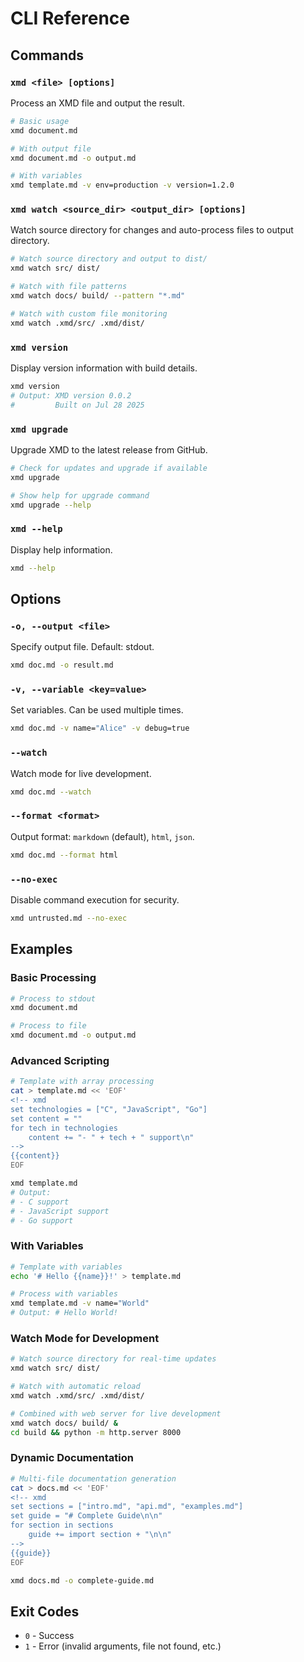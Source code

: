 # CLI Reference

## Commands

### `xmd <file> [options]`

Process an XMD file and output the result.

```bash
# Basic usage
xmd document.md

# With output file
xmd document.md -o output.md

# With variables
xmd template.md -v env=production -v version=1.2.0
```

### `xmd watch <source_dir> <output_dir> [options]`

Watch source directory for changes and auto-process files to output directory.

```bash
# Watch source directory and output to dist/
xmd watch src/ dist/

# Watch with file patterns
xmd watch docs/ build/ --pattern "*.md"

# Watch with custom file monitoring
xmd watch .xmd/src/ .xmd/dist/
```

### `xmd version`

Display version information with build details.

```bash
xmd version
# Output: XMD version 0.0.2
#         Built on Jul 28 2025
```

### `xmd upgrade`

Upgrade XMD to the latest release from GitHub.

```bash
# Check for updates and upgrade if available
xmd upgrade

# Show help for upgrade command
xmd upgrade --help
```

### `xmd --help`

Display help information.

```bash
xmd --help
```

## Options

### `-o, --output <file>`

Specify output file. Default: stdout.

```bash
xmd doc.md -o result.md
```

### `-v, --variable <key=value>`

Set variables. Can be used multiple times.

```bash
xmd doc.md -v name="Alice" -v debug=true
```

### `--watch`

Watch mode for live development.

```bash
xmd doc.md --watch
```

### `--format <format>`

Output format: `markdown` (default), `html`, `json`.

```bash
xmd doc.md --format html
```

### `--no-exec`

Disable command execution for security.

```bash
xmd untrusted.md --no-exec
```

## Examples

### Basic Processing

```bash
# Process to stdout
xmd document.md

# Process to file  
xmd document.md -o output.md
```

### Advanced Scripting

```bash
# Template with array processing
cat > template.md << 'EOF'
<!-- xmd 
set technologies = ["C", "JavaScript", "Go"]
set content = ""
for tech in technologies
    content += "- " + tech + " support\n"
-->
{{content}}
EOF

xmd template.md
# Output: 
# - C support
# - JavaScript support  
# - Go support
```

### With Variables

```bash
# Template with variables
echo '# Hello {{name}}!' > template.md

# Process with variables
xmd template.md -v name="World"
# Output: # Hello World!
```

### Watch Mode for Development

```bash
# Watch source directory for real-time updates
xmd watch src/ dist/

# Watch with automatic reload
xmd watch .xmd/src/ .xmd/dist/

# Combined with web server for live development
xmd watch docs/ build/ &
cd build && python -m http.server 8000
```

### Dynamic Documentation

```bash
# Multi-file documentation generation
cat > docs.md << 'EOF'
<!-- xmd 
set sections = ["intro.md", "api.md", "examples.md"] 
set guide = "# Complete Guide\n\n"
for section in sections
    guide += import section + "\n\n"
-->
{{guide}}
EOF

xmd docs.md -o complete-guide.md
```

## Exit Codes

- `0` - Success
- `1` - Error (invalid arguments, file not found, etc.)